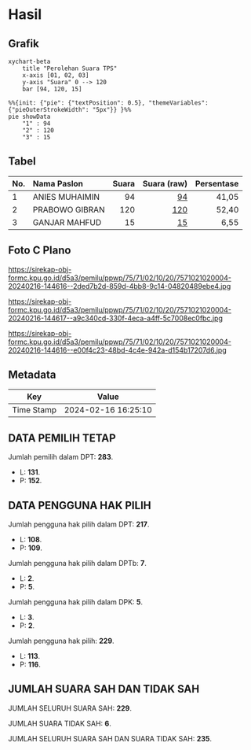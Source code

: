# Hasil

## Grafik

```mermaid
xychart-beta
    title "Perolehan Suara TPS"
    x-axis [01, 02, 03]
    y-axis "Suara" 0 --> 120
    bar [94, 120, 15]
```

```mermaid
%%{init: {"pie": {"textPosition": 0.5}, "themeVariables": {"pieOuterStrokeWidth": "5px"}} }%%
pie showData
    "1" : 94
    "2" : 120
    "3" : 15
```

## Tabel

| No. | Nama Paslon    | Suara | Suara (raw) | Persentase |
|:--- |:-------------- | -----:| -----------:| ----------:|
| 1   | ANIES MUHAIMIN | 94    | [94][p-1]   | 41,05      |
| 2   | PRABOWO GIBRAN | 120   | [120][p-2]  | 52,40      |
| 3   | GANJAR MAHFUD  | 15    | [15][p-3]   | 6,55       |


[p-1]: https://github.com/gigit-pemilu/pemilu-2024-75-gorontalo/blob/main/pilpres/hitung-suara/sub/75-gorontalo/sub/71-kota-gorontalo/sub/02-kota-selatan/sub/1020-limba-u-ii/sub/004-tps/sub/paslon-1.txt
[p-2]: https://github.com/gigit-pemilu/pemilu-2024-75-gorontalo/blob/main/pilpres/hitung-suara/sub/75-gorontalo/sub/71-kota-gorontalo/sub/02-kota-selatan/sub/1020-limba-u-ii/sub/004-tps/sub/paslon-2.txt
[p-3]: https://github.com/gigit-pemilu/pemilu-2024-75-gorontalo/blob/main/pilpres/hitung-suara/sub/75-gorontalo/sub/71-kota-gorontalo/sub/02-kota-selatan/sub/1020-limba-u-ii/sub/004-tps/sub/paslon-3.txt

## Foto C Plano

https://sirekap-obj-formc.kpu.go.id/d5a3/pemilu/ppwp/75/71/02/10/20/7571021020004-20240216-144616--2ded7b2d-859d-4bb8-9c14-04820489ebe4.jpg

https://sirekap-obj-formc.kpu.go.id/d5a3/pemilu/ppwp/75/71/02/10/20/7571021020004-20240216-144617--a9c340cd-330f-4eca-a4ff-5c7008ec0fbc.jpg

https://sirekap-obj-formc.kpu.go.id/d5a3/pemilu/ppwp/75/71/02/10/20/7571021020004-20240216-144616--e00f4c23-48bd-4c4e-942a-d154b17207d6.jpg


## Metadata

| Key        | Value               |
| ---------- | ------------------- |
| Time Stamp | 2024-02-16 16:25:10 |


## DATA PEMILIH TETAP

Jumlah pemilih dalam DPT: **283**.
 * L: **131**.
 * P: **152**.

## DATA PENGGUNA HAK PILIH

Jumlah pengguna hak pilih dalam DPT: **217**.
 * L: **108**.
 * P: **109**.

Jumlah pengguna hak pilih dalam DPTb: **7**.
 * L: **2**.
 * P: **5**.

Jumlah pengguna hak pilih dalam DPK: **5**.
 * L: **3**.
 * P: **2**.

Jumlah pengguna hak pilih: **229**.
 * L: **113**.
 * P: **116**.

## JUMLAH SUARA SAH DAN TIDAK SAH

JUMLAH SELURUH SUARA SAH: **229**.

JUMLAH SUARA TIDAK SAH: **6**.

JUMLAH SELURUH SUARA SAH DAN SUARA TIDAK SAH: **235**.


